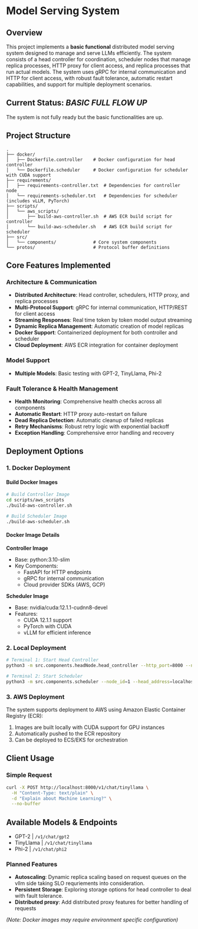 # Model Serving System

## Overview

This project implements a **basic functional** distributed model serving system designed to manage and serve LLMs efficiently. The system consists of a head controller for coordination, scheduler nodes that manage replica processes, HTTP proxy for client access, and replica processes that run actual models. The system uses gRPC for internal communication and HTTP for client access, with robust fault tolerance, automatic restart capabilities, and support for multiple deployment scenarios.

## Current Status: ***BASIC FULL FLOW UP***
The system is not fully ready but the basic functionalities are up.

## Project Structure

```
.
├── docker/
│   ├── Dockerfile.controller    # Docker configuration for head controller
│   └── Dockerfile.scheduler     # Docker configuration for scheduler with CUDA support
├── requirements/
│   ├── requirements-controller.txt  # Dependencies for controller node
│   └── requirements-scheduler.txt   # Dependencies for scheduler (includes vLLM, PyTorch)
├── scripts/
│   └── aws_scripts/
│       ├── build-aws-controller.sh  # AWS ECR build script for controller
│       └── build-aws-scheduler.sh   # AWS ECR build script for scheduler
├── src/
│   └── components/              # Core system components
└── protos/                      # Protocol buffer definitions
```

## Core Features Implemented

### **Architecture & Communication**
- **Distributed Architecture**: Head controller, schedulers, HTTP proxy, and replica processes
- **Multi-Protocol Support**: gRPC for internal communication, HTTP/REST for client access
- **Streaming Responses**: Real time token by token model output streaming
- **Dynamic Replica Management**: Automatic creation of model replicas
- **Docker Support**: Containerized deployment for both controller and scheduler
- **Cloud Deployment**: AWS ECR integration for container deployment

### **Model Support**
- **Multiple Models**: Basic testing with GPT-2, TinyLlama, Phi-2


### **Fault Tolerance & Health Management**
- **Health Monitoring**: Comprehensive health checks across all components
- **Automatic Restart**: HTTP proxy auto-restart on failure
- **Dead Replica Detection**: Automatic cleanup of failed replicas
- **Retry Mechanisms**: Robust retry logic with exponential backoff
- **Exception Handling**: Comprehensive error handling and recovery

## Deployment Options

### 1. Docker Deployment

#### Build Docker Images
```bash
# Build Controller Image
cd scripts/aws_scripts
./build-aws-controller.sh

# Build Scheduler Image
./build-aws-scheduler.sh
```

#### Docker Image Details

**Controller Image**
- Base: python:3.10-slim
- Key Components:
  - FastAPI for HTTP endpoints
  - gRPC for internal communication
  - Cloud provider SDKs (AWS, GCP)

**Scheduler Image**
- Base: nvidia/cuda:12.1.1-cudnn8-devel
- Features:
  - CUDA 12.1.1 support
  - PyTorch with CUDA
  - vLLM for efficient inference

### 2. Local Deployment
```bash
# Terminal 1: Start Head Controller
python3 -m src.components.headNode.head_controller --http_port=8000 --node_port=50051 --grpc_port=50052

# Terminal 2: Start Scheduler
python3 -m src.components.scheduler --node_id=1 --head_address=localhost --port=50051 --num_cpus=2 --num_gpus=0
```

### 3. AWS Deployment
The system supports deployment to AWS using Amazon Elastic Container Registry (ECR):
1. Images are built locally with CUDA support for GPU instances
2. Automatically pushed to the ECR repository
3. Can be deployed to ECS/EKS for orchestration

## Client Usage

### Simple Request
```bash
curl -X POST http://localhost:8000/v1/chat/tinyllama \
  -H "Content-Type: text/plain" \
  -d "Explain about Machine Learning?" \
  --no-buffer
```

## Available Models & Endpoints

- GPT-2 | `/v1/chat/gpt2`
- TinyLlama | `/v1/chat/tinyllama` 
- Phi-2 | `/v1/chat/phi2` 

### Planned Features

- **Autoscaling**: Dynamic replica scaling based on request queues on the vllm side taking SLO requriements into consideration.
- **Persistent Storage**:  Exploring storage options for head controller to deal with fault tolerance.
- **Distributed proxy**: Add distributed proxy features for better handling of requests



*(Note: Docker images may require environment specific configuration)*
